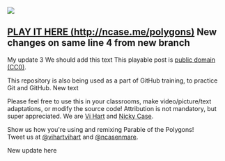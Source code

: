 ![](http://i.imgur.com/NcsRW1q.png)

**[PLAY IT HERE (http://ncase.me/polygons)](http://ncase.me/polygons)**
New changes on same line 4 from new branch
---
My update 3
We should add this text
This playable post is [public domain (CC0)](http://creativecommons.org/publicdomain/zero/1.0).

This repository is also being used as a part of GitHub training, to practice Git and GitHub. New text

Please feel free to use this in your classrooms,
make video/picture/text adaptations,
or modify the source code!
Attribution is not mandatory, but super appreciated.
We are [Vi Hart](http://vihart.com/) and [Nicky Case](http://ncase.me/).

Show us how you're using and remixing Parable of the Polygons!    
Tweet us at
[@vihartvihart](https://twitter.com/vihartvihart) and
[@ncasenmare](https://twitter.com/ncasenmare).

New update here
